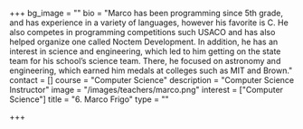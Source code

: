 +++
bg_image = ""
bio = "Marco has been programming since 5th grade, and has experience in a variety of languages, however his favorite is C. He also competes in programming competitions such USACO and has also helped organize one called Noctem Development. In addition, he has an interest in science and engineering, which led to him getting on the state team for his school’s science team. There, he focused on astronomy and engineering, which earned him medals at colleges such as MIT and Brown."
contact = []
course = "Computer Science"
description = "Computer Science Instructor"
image = "/images/teachers/marco.png"
interest = ["Computer Science"]
title = "6. Marco Frigo"
type = ""

+++
